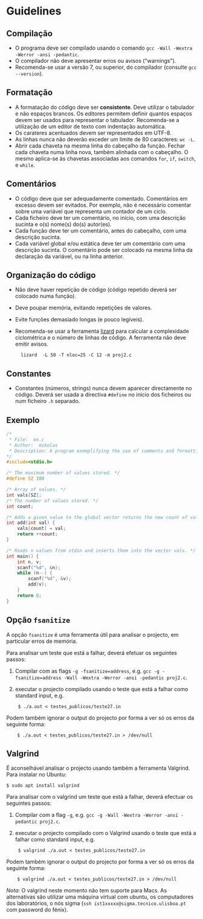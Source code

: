 # Guidelines

## Compilação

* O programa deve ser compilado usando o comando `gcc -Wall -Wextra -Werror -ansi -pedantic`.
* O compilador não deve apresentar erros ou avisos ("warnings").
* Recomenda-se usar a versão 7, ou superior, do compilador (consulte `gcc --version`).

## Formatação

* A formatação do código deve ser **consistente**. Deve utilizar o tabulador e não espaços brancos. Os editores permitem definir quantos espaços devem ser usados para representar o tabulador. Recomenda-se a utilização de um editor de texto com indentação automática.
* Os carateres acentuados devem ser representados em UTF-8.
* As linhas nunca não deverão exceder um limite de 80 caracteres: `wc -L`.
* Abrir cada chaveta na mesma linha do cabeçalho da função.
Fechar cada chaveta numa linha nova, também alinhada com o cabeçalho. O mesmo aplica-se às chavetas associadas aos comandos `for`, `if`, `switch`, e `while`.

## Comentários

* O código deve que ser adequadamente comentado. Comentários em excesso devem ser evitados.
Por exemplo, não é necessário comentar sobre uma variável que representa um contador de um ciclo.
* Cada ficheiro deve ter um comentário, no início, com uma descrição sucinta e o(s) nome(s) do(s) autor(es).
* Cada função deve ter um comentário, antes do cabeçalho, com uma descrição sucinta.
* Cada variável global e/ou estática deve ter um comentário com uma descrição sucinta. O comentário pode ser colocado na mesma linha da declaração da variável, ou na linha anterior.

## Organização do código

* Não deve haver repetição de código (código repetido deverá ser colocado numa função).
* Deve poupar memória, evitando repetições de valores.
* Evite funções demasiado longas (e pouco legíveis).
* Recomenda-se usar a ferramenta [lizard](http://www.lizard.ws/) para calcular a complexidade ciclométrica e o número de linhas de código. A ferramenta não deve emitir avisos.

		lizard  -L 50 -T nloc=25 -C 12 -m proj2.c

## Constantes

* Constantes (números, strings) nunca devem aparecer directamente no código. Deverá ser usada a directiva `#define` no início dos ficheiros ou num ficheiro `.h` separado.

## Exemplo

```C
/*
 * File:  ex.c
 * Author:  mikolas
 * Description: A program exemplifying the use of comments and formatting in C.
*/
#include<stdio.h>

/* The maximum number of values stored. */
#define SZ 100

/* Array of values. */
int vals[SZ];
/* The number of values stored. */
int count;

/* Adds a given value to the global vector returns the new count of values. */
int add(int val) {
	vals[count] = val;
	return ++count;
}

/* Reads n values from stdin and inserts them into the vector vals. */
int main() {
	int n, v;
	scanf("%d", &n);
	while (n--) {
		scanf("%d", &v);
		add(v);
	}
	return 0;
}
```

## Opção `fsanitize`

A opção `fsanitize` é uma ferramenta útil para analisar o projecto, em particular erros de memória.

Para analisar um teste que está a falhar, deverá efetuar os seguintes passos:

1. Compilar com as flags `-g -fsanitize=address`, e.g.  `gcc -g -fsanitize=address -Wall -Wextra -Werror -ansi -pedantic proj2.c`.
2. executar o projecto compilado usando o teste que está a falhar como standard input, e.g.

		$ ./a.out < testes_publicos/teste27.in

Podem também ignorar o output do projecto por forma a ver só os erros da seguinte forma:

		$ ./a.out < testes_publicos/teste27.in > /dev/null

## Valgrind

É aconselhável analisar o projecto usando também a ferramenta Valgrind. Para instalar no Ubuntu:

	$ sudo apt install valgrind

Para analisar com o valgrind um teste que está a falhar, deverá efectuar os seguintes passos:

1. Compilar com a flag `-g`, e.g.  `gcc -g -Wall -Wextra -Werror -ansi -pedantic proj2.c`.
2. executar o projecto compilado com o Valgrind usando o teste que está a falhar como standard input, e.g.

		$ valgrind ./a.out < testes_publicos/teste27.in

Podem também ignorar o output do projecto por forma a ver só os erros da seguinte forma:

		$ valgrind ./a.out < testes_publicos/teste27.in > /dev/null

*Nota:* O valgrind neste momento não tem suporte para Macs. As alternativas são utilizar uma máquina virtual com ubuntu, os computadores dos laboratórios, o nós sigma (`ssh ist1xxxxx@sigma.tecnico.ulisboa.pt` com password do fénix).
